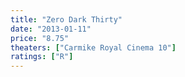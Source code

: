 ```yaml
---
title: "Zero Dark Thirty"
date: "2013-01-11"
price: "8.75"
theaters: ["Carmike Royal Cinema 10"]
ratings: ["R"]
---
```

